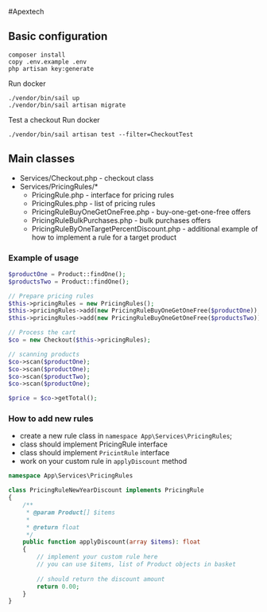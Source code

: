 #Apextech

## Basic configuration
```
composer install
copy .env.example .env
php artisan key:generate
```

Run docker
```
./vendor/bin/sail up
./vendor/bin/sail artisan migrate
```

Test a checkout
Run docker
```
./vendor/bin/sail artisan test --filter=CheckoutTest
```

## Main classes

- Services/Checkout.php - checkout class
- Services/PricingRules/*
  - PricingRule.php - interface for pricing rules
  - PricingRules.php - list of pricing rules
  - PricingRuleBuyOneGetOneFree.php - buy-one-get-one-free offers
  - PricingRuleBulkPurchases.php - bulk purchases offers
  - PricingRuleByOneTargetPercentDiscount.php - additional example of how to implement a rule for a target product


### Example of usage
```php
$productOne = Product::findOne();
$productsTwo = Product::findOne();

// Prepare pricing rules
$this->pricingRules = new PricingRules();
$this->pricingRules->add(new PricingRuleBuyOneGetOneFree($productOne));
$this->pricingRules->add(new PricingRuleBuyOneGetOneFree($productsTwo));

// Process the cart
$co = new Checkout($this->pricingRules);

// scanning products
$co->scan($productOne);
$co->scan($productOne);
$co->scan($productTwo);
$co->scan($productOne);

$price = $co->getTotal();
```

### How to add new rules
- create a new rule class in `namespace App\Services\PricingRules`;
- class should implement PricingRule interface
- class should implement `PricintRule` interface
- work on your custom rule in `applyDiscount` method
```php
namespace App\Services\PricingRules

class PricingRuleNewYearDiscount implements PricingRule
{
    /**
     * @param Product[] $items
     *
     * @return float
     */
    public function applyDiscount(array $items): float
    {
        // implement your custom rule here
        // you can use $items, list of Product objects in basket
        
        // should return the discount amount
        return 0.00;
    }
}
```
